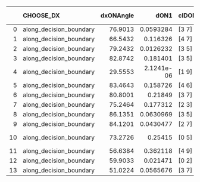 |    | CHOOSE_DX               |   dxONAngle |       dON1 | cIDON1   |   dON_patch_1 |   nTON |        dON |   dxOFFAngle |       dOFF1 | cIDOFF1   |   dOFF_patch_1 |   nTOFF |        dOFF | SUCCESS   |   nExp |   dual_point_id |   subpoint_time_seconds |   total_execution_time |       logp |     dOFF/dON | Vote dOFF>dON   |
|---:|:------------------------|------------:|-----------:|:---------|--------------:|-------:|-----------:|-------------:|------------:|:----------|---------------:|--------:|------------:|:----------|-------:|----------------:|------------------------:|-----------------------:|-----------:|-------------:|:----------------|
|  0 | along_decision_boundary |     76.9013 | 0.0593284  | [3 7]    |    0.0593284  |      1 | 0.0593284  |      63.5691 | 0.0704888   | [3 7]     |    0.0704888   |       1 | 0.0704888   | True      |      1 |               3 |                 3.61399 |                4.04773 |  0         |  1.18811     | True            |
|  1 | along_decision_boundary |     66.5432 | 0.116326   | [4 7]    |    0.116326   |      1 | 0.116326   |      63.437  | 1.43137     | [4 7]     |    1.43137     |       1 | 1.43137     | True      |      2 |              14 |                 8.70534 |               51.3216  | -0.5       | 12.3048      | True            |
|  2 | along_decision_boundary |     79.2432 | 0.0126232  | [3 5]    |    0.0126232  |      1 | 0.0126232  |      74.2279 | 0.611768    | [3 5]     |    0.611768    |       1 | 0.611768    | True      |      3 |              25 |                 4.51563 |               70.0338  | -1         | 48.4638      | True            |
|  3 | along_decision_boundary |     82.8742 | 0.181401   | [3 5]    |    0.181401   |      1 | 0.181401   |      76.0368 | 0.0386015   | [3 5]     |    0.0386015   |       1 | 0.0386015   | False     |      4 |              48 |                 2.8499  |              147.833   | -1.5       |  0.212797    | False           |
|  4 | along_decision_boundary |     29.5553 | 2.1241e-06 | [1 9]    |    2.1241e-06 |      1 | 2.1241e-06 |      66.0549 | 1.66229e-05 | [0 9]     |    1.66229e-05 |       1 | 1.66229e-05 | True      |      5 |             120 |                 1.15257 |              325.942   | -0.5       |  7.82585     | True            |
|  5 | along_decision_boundary |     83.4643 | 0.158726   | [4 6]    |    0.158726   |      1 | 0.158726   |      70.8518 | 0.148664    | [4 6]     |    0.148664    |       1 | 0.148664    | False     |      6 |             125 |                 4.94089 |              334.531   | -0.9       |  0.936605    | False           |
|  6 | along_decision_boundary |     80.8001 | 0.21849    | [3 7]    |    0.21849    |      1 | 0.21849    |      64.8765 | 0.121028    | [3 7]     |    0.121028    |       1 | 0.121028    | False     |      7 |             132 |                 8.35316 |              364.957   | -0.333333  |  0.553928    | False           |
|  7 | along_decision_boundary |     75.2464 | 0.177312   | [2 3]    |    0.177312   |      1 | 0.177312   |      83.9068 | 0.0181114   | [2 3]     |    0.0181114   |       1 | 0.0181114   | False     |      8 |             161 |                 2.38064 |              442.822   | -0.0714286 |  0.102144    | False           |
|  8 | along_decision_boundary |     86.1351 | 0.0630969  | [3 5]    |    0.0630969  |      1 | 0.0630969  |      69.5076 | 0.203032    | [3 5]     |    0.203032    |       1 | 0.203032    | True      |      9 |             162 |                 4.42262 |              447.253   | -0         |  3.21779     | True            |
|  9 | along_decision_boundary |     84.1201 | 0.0430477  | [2 7]    |    0.0430477  |      1 | 0.0430477  |      76.2227 | 0.17215     | [2 7]     |    0.17215     |       1 | 0.17215     | True      |     10 |             164 |                 2.43726 |              449.763   | -0.0555556 |  3.99906     | True            |
| 10 | along_decision_boundary |     73.2726 | 0.25415    | [0 5]    |    0.25415    |      1 | 0.25415    |      60.4301 | 5.76961e-06 | [0 5]     |    5.76961e-06 |       1 | 5.76961e-06 | False     |     11 |             288 |                 3.38344 |              733.41    | -0.2       |  2.27016e-05 | False           |
| 11 | along_decision_boundary |     56.6384 | 0.362118   | [4 9]    |    0.362118   |      1 | 0.362118   |      48.495  | 0.0960643   | [4 9]     |    0.0960643   |       1 | 0.0960643   | False     |     12 |             297 |                 5.58285 |              768.173   | -0.0454545 |  0.265285    | False           |
| 12 | along_decision_boundary |     59.9033 | 0.021471   | [0 2]    |    0.021471   |      1 | 0.021471   |      85.1929 | 0.000581541 | [1 2]     |    0.000581541 |       1 | 0.000581541 | False     |     13 |             318 |                 1.05475 |              807.737   | -0         |  0.0270849   | False           |
| 13 | along_decision_boundary |     51.0224 | 0.0565676  | [3 7]    |    0.0565676  |      1 | 0.0565676  |      64.6181 | 0.130046    | [3 7]     |    0.130046    |       1 | 0.130046    | True      |     14 |             331 |                 3.2129  |              847.122   | -0.0384615 |  2.29894     | True            |